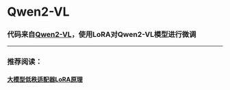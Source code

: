 # Qwen2-VL

### 代码来自[Qwen2-VL](https://blog.csdn.net/SoulmateY/article/details/143807035?spm=1001.2014.3001.5506)，使用LoRA对Qwen2-VL模型进行微调

---

### 推荐阅读：
#### [大模型低秩适配器LoRA原理](https://zhuanlan.zhihu.com/p/646831196)
